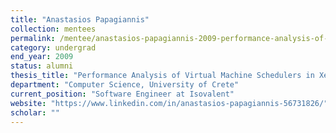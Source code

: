 ```yaml
---
title: "Anastasios Papagiannis"
collection: mentees
permalink: /mentee/anastasios-papagiannis-2009-performance-analysis-of-virtual-machine-schedulers-in-xen-computer-science-university-of-crete-ug
category: undergrad
end_year: 2009
status: alumni
thesis_title: "Performance Analysis of Virtual Machine Schedulers in Xen."
department: "Computer Science, University of Crete"
current_position: "Software Engineer at Isovalent"
website: "https://www.linkedin.com/in/anastasios-papagiannis-56731826/"
scholar: ""
---
```

